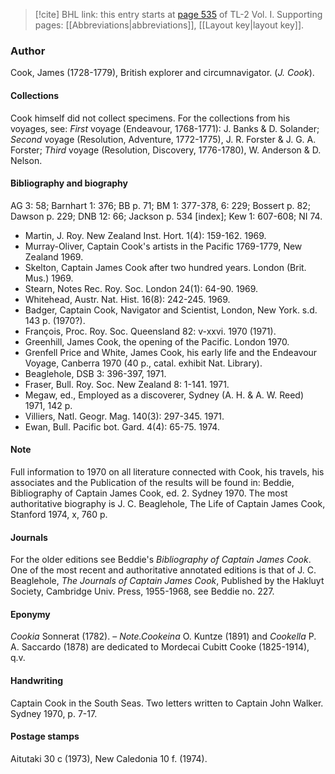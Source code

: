 > [!cite] BHL link: this entry starts at [page 535](https://www.biodiversitylibrary.org/item/103414#page/583/mode/1up) of TL-2 Vol. I.
> Supporting pages: [[Abbreviations|abbreviations]], [[Layout key|layout key]].

### Author

Cook, James (1728-1779), British explorer and circumnavigator. (*J. Cook*).

#### Collections

Cook himself did not collect specimens. For the collections from his voyages, see: *First* voyage (Endeavour, 1768-1771): J. Banks & D. Solander; *Second* voyage (Resolution, Adventure, 1772-1775), J. R. Forster & J. G. A. Forster; *Third* voyage (Resolution, Discovery, 1776-1780), W. Anderson & D. Nelson.

#### Bibliography and biography

AG 3: 58; Barnhart 1: 376; BB p. 71; BM 1: 377-378, 6: 229; Bossert p. 82; Dawson p. 229; DNB 12: 66; Jackson p. 534 \[index\]; Kew 1: 607-608; NI 74.
- Martin, J. Roy. New Zealand Inst. Hort. 1(4): 159-162. 1969.
- Murray-Oliver, Captain Cook's artists in the Pacific 1769-1779, New Zealand 1969.
- Skelton, Captain James Cook after two hundred years. London (Brit. Mus.) 1969.
- Stearn, Notes Rec. Roy. Soc. London 24(1): 64-90. 1969.
- Whitehead, Austr. Nat. Hist. 16(8): 242-245. 1969.
- Badger, Captain Cook, Navigator and Scientist, London, New York. s.d. 143 p. (1970?).
- François, Proc. Roy. Soc. Queensland 82: v-xxvi. 1970 (1971).
- Greenhill, James Cook, the opening of the Pacific. London 1970.
- Grenfell Price and White, James Cook, his early life and the Endeavour Voyage, Canberra 1970 (40 p., catal. exhibit Nat. Library).
- Beaglehole, DSB 3: 396-397, 1971.
- Fraser, Bull. Roy. Soc. New Zealand 8: 1-141. 1971.
- Megaw, ed., Employed as a discoverer, Sydney (A. H. & A. W. Reed) 1971, 142 p.
- Villiers, Natl. Geogr. Mag. 140(3): 297-345. 1971.
- Ewan, Bull. Pacific bot. Gard. 4(4): 65-75. 1974.

#### Note

Full information to 1970 on all literature connected with Cook, his travels, his associates and the Publication of the results will be found in: Beddie, Bibliography of Captain James Cook, ed. 2. Sydney 1970. The most authoritative biography is J. C. Beaglehole, The Life of Captain James Cook, Stanford 1974, x, 760 p.

#### Journals

For the older editions see Beddie's *Bibliography of Captain James Cook*. One of the most recent and authoritative annotated editions is that of J. C. Beaglehole, *The Journals of Captain James Cook*, Published by the Hakluyt Society, Cambridge Univ. Press, 1955-1968, see Beddie no. 227.

#### Eponymy

*Cookia* Sonnerat (1782). – *Note.Cookeina* O. Kuntze (1891) and *Cookella* P. A. Saccardo (1878) are dedicated to Mordecai Cubitt Cooke (1825-1914), q.v.

#### Handwriting

Captain Cook in the South Seas. Two letters written to Captain John Walker. Sydney 1970, p. 7-17.

#### Postage stamps

Aitutaki 30 c (1973), New Caledonia 10 f. (1974).

